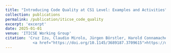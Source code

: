 ```yaml
---
title: "Introducing Code Quality at CS1 Level: Examples and Activities"
collection: publications
permalink: /publication/iticse_code_quality
excerpt: 'excerpt'
date: 2025-01-01
venue: 'ITICSE Working Group'
citation: 'Cruz Izu, Claudio Mirolo, Jürgen Börstler, Harold Connamacher, Ryan Crosby, Richard Glassey, Georgiana Haldeman, Olli Kiljunen, Amruth N. Kumar, David Liu, Andrew Luxton-Reilly, Stephanos Matsumoto, Eduardo Carneiro de Oliveira, SeÁn Russell, and <b>Anshul Shah</b>. 2025. Introducing Code Quality at CS1 Level: Examples and Activities. In 2024 Working Group Reports on Innovation and Technology in Computer Science Education (ITiCSE 2024). Association for Computing Machinery, New York, NY, USA, 339–377. 
            <a href="https://doi.org/10.1145/3689187.3709615">https://doi.org/10.1145/3689187.3709615</a>'
---
```


